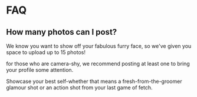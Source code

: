 # FAQ


## How many photos can I post?


We know you want to show off your fabulous furry face, so we've given you
space to upload up to 15 photos!  

for those who are camera-shy, we recommend posting at least one to bring
your profile some attention.  

Showcase your best self-whether that means a fresh-from-the-groomer glamour
shot or an action shot from your last game of fetch.  
